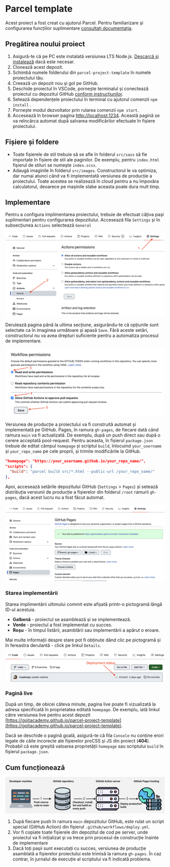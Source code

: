 # Parcel template

Acest proiect a fost creat cu ajutorul Parcel. Pentru familiarizare și configurarea funcțiilor suplimentare [consultați documentația](https://parceljs.org/).

## Pregătirea noului proiect

1. Asigură-te că pe PC este instalată versiunea LTS Node.js.
   [Descarcă și instalează](https://nodejs.org/en/) dacă este necesar.
2. Clonează acest depozit.
3. Schimbă numele folderului din `parcel-project-template` în numele proiectului tău.
4. Creează un depozit nou și gol pe GitHub.
5. Deschide proiectul în VSCode, pornește terminalul și conectează proiectul cu depozitul GitHub
   [conform instrucțiunilor](https://docs.github.com/en/get-started/getting-started-with-git/managing-remote-repositories#changing-a-remote-repositorys-url).
6. Setează dependențele proiectului în terminal cu ajutorul comenzii `npm install` .
7. Pornește modul dezvoltator prin rularea comenzii `npm start`.
8. Accesează  în browser pagina  [http://localhost:1234](http://localhost:1234).
   Această pagină se va reîncărca automat după salvarea modificărilor efectuate în fișiere proiectului.

## Fișiere și foldere

- Toate fișierele de stil trebuie să se afle în folderul `src/sass` să fie importate în fișiere de stil ale paginilor. De exemplu, pentru `index.html` fișierul de stiluri se numește
  `index.scss`.
- Adaugă imaginile în folderul `src/images`. Constructorul le va optimiza, dar numai atunci când va fi implementată versiunea de producție a proiectului. Toate acestea se realizează în cloud pentru a nu împovăra calculatorul, deoarece pe mașinile slabe aceasta poate dura mult timp. 

## Implementare
Pentru a configura implimentarea proiectului, trebuie de efectuat câțiva pași suplimentari pentru configurarea depozitului. Accesează fila `Settings` și în subsecțiunea `Actions` selectează `General`

![GitHub actions settings](./assets/actions-config-step-1.png)

Derulează pagina până la ultima secțiune, asigurându-te că opțiunile sunt selectate ca în imaginea următoare și apasă `Save`. Fără aceste setări, constructorul nu va avea drepturi suficiente pentru a automatiza procesul de implementare.

![GitHub actions settings](./assets/actions-config-step-2.png)

Versiunea de producție a proiectului va fi construită automat și implementată pe GitHub. Pages, în ramura `gh-pages`, de fiecare dată când ramura `main` va fi actualizată. De exemplu,
după un push direct sau după o cerere acceptată pool-request. Pentru aceasta, în fișierul
`package.json` trebuie de editat câmpul `homepage` și scriptul `build`, înlocuind
`your_username` și `your_repo_name` pe cele proprii, și trimite modificările la GitHub.

```json
"homepage": "https://your_username.github.io/your_repo_name/",
"scripts": {
  "build": "parcel build src/*.html --public-url /your_repo_name/"
},
```

Apoi, accesează setările depozitului GitHub (`Settings` > `Pages`) și setează distribuția versiunii de producție a fișierelor din folderul `/root` ramurii `gh-pages`, dacă acest lucru nu a fost făcut automat.

![GitHub Pages settings](./assets/repo-settings.png)

### Starea implementării

Starea implimentării ultimului commit este afișată printr-o pictogramă lângă ID-ul acestuia.

- **Galbenă** - proiectul se asamblează și se implementează.
- **Verde** - proiectul a fost implementat cu succes.
- **Roșu** - în timpul listării, asamblării sau implementării a apărut o eroare.

Mai multe informații despre stare pot fi obținute dând clic pe pictogramă și în fereastra derulantă - click pe linkul  `Details`.

![Deployment status](./assets/status.png)

### Pagină live

După un timp, de obicei câteva minute, pagina live poate fi vizualizată la adresa specificată în proprietatea editată `homepage`. De exemplu, iată linkul către versiunea live pentru acest depozit
[https://goitacademy.github.io/parcel-project-template](https://goitacademy.github.io/parcel-project-template).

Dacă se deschide o pagină goală, asigură-te că fila `Console` nu conține erori legate de căile incorecte ale fișierelor proCSS și JS din proiect (**404**). Probabil că este greșită valoarea proprietății `homepage` sau scriptului `build` în fișierul `package.json`.

## Cum funcționează

![How it works](./assets/how-it-works.png)

1. După fiecare push în ramura `main` depozitului GitHub, este rulat un script special (GitHub Action) din fișierul `.github/workflows/deploy.yml`.
2. Vor fi copiate toate fișierele din depozitul de cod pe server, unde proiectul va fi inițializat și va trece prin procesul de construcție înainte de implementare
3. Dacă toți pașii sunt executați cu succes, versiunea de producție asamblată a fișierelor proiectului este trimisă la ramura `gh-pages`. În caz contrar, în jurnalul de execuție al scriptului va fi indicată problema.

